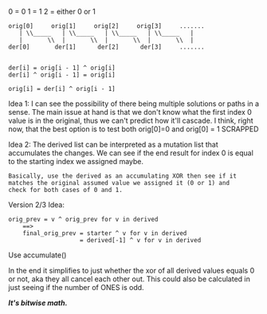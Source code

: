 0 = 0
1 = 1
2 = either 0 or 1

```
orig[0]     orig[1]     orig[2]     orig[3]     .......
   | \\_____   | \\_____   | \\_____   | \\_____   |
   |       \\  |       \\  |       \\  |       \\  |
der[0]       der[1]      der[2]      der[3]     .......


der[i] = orig[i - 1] ^ orig[i]
der[i] ^ orig[i - 1] = orig[i]

orig[i] = der[i] ^ orig[i - 1]
```

Idea 1:
I can see the possibility of there being multiple solutions
or paths in a sense. The main issue at hand is that we don't
know what the first index 0 value is in the original, thus
we can't predict how it'll cascade. I think, right now, that
the best option is to test both orig[0]=0 and orig[0] = 1
SCRAPPED

Idea 2:
The derived list can be interpreted as a mutation list that
accumulates the changes. We can see if the end result for index
0 is equal to the starting index we assigned maybe.

    Basically, use the derived as an accumulating XOR then see if it
    matches the original assumed value we assigned it (0 or 1) and
    check for both cases of 0 and 1.

Version 2/3 Idea:

```
orig_prev = v ^ orig_prev for v in derived
    ==>
    final_orig_prev = starter ^ v for v in derived
                    = derived[-1] ^ v for v in derived
```

Use accumulate()

In the end it simplifies to just whether the xor of all derived
values equals 0 or not, aka they all cancel each other out.
This could also be calculated in just seeing if the number of
ONES is odd.

**_It's bitwise math._**
